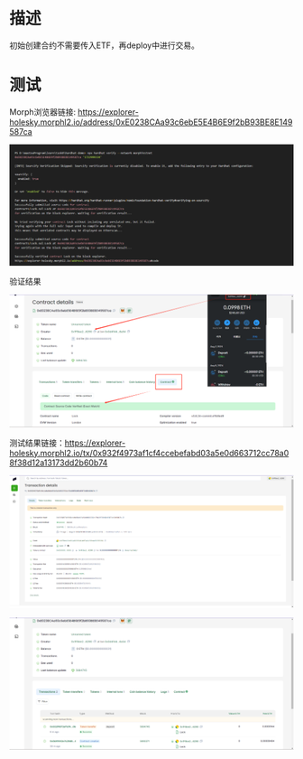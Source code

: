 # 描述

初始创建合约不需要传入ETF，再deploy中进行交易。


# 测试  

Morph浏览器链接: https://explorer-holesky.morphl2.io/address/0xE0238CAa93c6ebE5E4B6E9f2bB93BE8E149587ca

![alt text](uploadContract.jpg)

验证结果

![alt text](verifyContract.jpg)

测试结果链接：https://explorer-holesky.morphl2.io/tx/0x932f4973af1cf4ccebefabd03a5e0d663712cc78a08f38d12a13173dd2b60b74

![alt text](result.jpg)

![alt text](contract.jpg)


